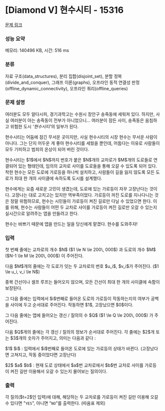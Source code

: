 # [Diamond V] 현수시티 - 15316 

[문제 링크](https://www.acmicpc.net/problem/15316) 

### 성능 요약

메모리: 140496 KB, 시간: 516 ms

### 분류

자료 구조(data_structures), 분리 집합(disjoint_set), 분할 정복(divide_and_conquer), 그래프 이론(graphs), 오프라인 동적 연결성 판정(offline_dynamic_connectivity), 오프라인 쿼리(offline_queries)

### 문제 설명

<p>여러분도 모두 알다시피, 경기과학고는 수원시 장안구 송죽동에 세워져 있다. 하지만, 사실 여러분이 아는 송죽동이 전부가 아니었으니... 여러분이 잠든 사이, 송죽동은 음침하고 위험한 도시 <em>'현수시티'</em>의 일부가 된다.</p>

<p>현수시티는 어둠에 잠긴 무서운 곳이지만, 사실 현수시티의 시장 현수는 무서운 사람이 아니다. 그는 단지 어두운 게 좋아 현수시티를 세웠을 뿐인데, 어둡다는 이유로 사람들이 모두 기피하고 범죄의 온상이 되어 버린 것이다.</p>

<p>현수시티는 $1$에서 $N$까지 번호가 붙은 $N$개의 교차로가 $M$개의 도로들로 연결되어 있는 형태인데, 임의의 교차로 사이를 도로들을 통해 오갈 수 있도록 되어 있다. 착한 현수는 모든 도로에 가로등을 하나씩 설치하고, 사람들이 길을 잃지 않도록 모든 도로가 최대 한 개의 사이클에 속하도록 도시를 설계했다.</p>

<p>현수에게는 요즘 새로운 고민이 생겼는데, 도로에 있는 가로등이 자꾸 고장난다는 것이다. 고장나는 대로 고치고는 있지만 역부족이었다. 가로등이 꺼진 도로를 지나다니는 것은 정말 위험하므로, 현수는 시민들이 가로등이 켜진 길로만 다닐 수 있었으면 한다. 이를 위해, 현수는 사람들이 어떤 두 교차로 사이를 가로등이 켜진 길로만 오갈 수 있는지 실시간으로 알려주는 앱을 만들려고 한다.</p>

<p>현수는 바쁘기 때문에 앱을 만드는 일을 당신에게 맡겼다. 현수를 도와주자!</p>

### 입력 

 <p>첫 번째 줄에는 교차로의 개수 $N$ ($1 \le N \le 200\, 000$) 과 도로의 개수 $M$ ($N-1 \le M \le 200\, 000$) 이 주어진다.</p>

<p>다음 $M$개의 줄에는 각 도로가 잇는 두 교차로의 번호 $u_i$, $v_i$가 주어진다. ($1 \le u_i, v_i \le N$)</p>

<p>중복 간선이나 셀프 루프는 들어오지 않으며, 모든 간선이 최대 한 개의 사이클에 속함이 보장된다.</p>

<p>그 다음 줄에는 입력에서 $i$번째로 들어온 도로의 가로등이 작동하는지의 여부가 공백을 사이에 두고 순서대로 주어진다. 작동하면 $1$, 고장났으면 $0$이다.</p>

<p>그 다음 줄에는 앱에 들어오는 갱신 / 질의의 수 $Q$ ($1 \le Q \le 200\, 000$) 가 주어진다.</p>

<p>다음 $Q$개의 줄에는 각 갱신 / 질의의 정보가 순서대로 주어진다. 각 줄에는 $2$개 또는 $3$개의 숫자가 주어지고, 의미는 다음과 같다 :</p>

<p>$1$ $i$ : 입력에서 $i$번째로 들어온 도로에 있는 가로등의 상태가 바뀐다. (고장났다면 고쳐지고, 작동 중이었다면 고장난다)</p>

<p>$2$ $a$ $b$ : 현재 도로 상태에서 $a$번 교차로에서 $b$번 교차로 사이를 가로등이 켜진 길만 이용해서 오갈 수 있는지 물어보는 질의이다.</p>

### 출력 

 <p>각 질의($t=2$인 입력)에 대해, 해당하는 두 교차로를 가로등이 켜진 길만 이용해 오갈 수 있다면 "<code>YES</code>", 아니면 "<code>NO</code>"를 출력한다. (따옴표 제외)</p>


